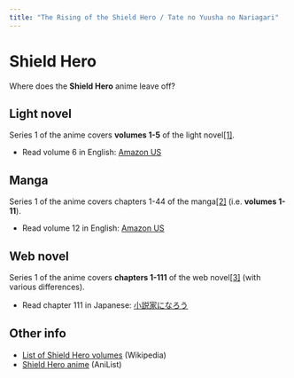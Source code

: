 ```yaml
---
title: "The Rising of the Shield Hero / Tate no Yuusha no Nariagari"
---
```


# Shield Hero

Where does the **Shield Hero** anime leave off?

## Light novel

Series 1 of the anime covers **volumes 1-5** of the light novel[[1]](https://www.reddit.com/r/ShieldHero/comments/mhr3f8/where_in_the_light_novel_does_shield_hero_season/gt42cpr/).

* Read volume 6 in English: [Amazon US](https://www.amazon.com/Rising-Shield-Hero-06/dp/1935548565)

## Manga

Series 1 of the anime covers chapters 1-44 of the manga[[2]](https://www.reddit.com/r/TateNoYuusha/comments/lp9fyd/where_does_the_anime_leave_off_in_the_manga/gobo6ow/) (i.e. **volumes 1-11**).

* Read volume 12 in English: [Amazon US](https://www.amazon.com/Rising-Shield-Hero-06/dp/1935548565)

## Web novel

Series 1 of the anime covers **chapters 1-111** of the web novel[[3]](https://www.reddit.com/r/shieldbro/comments/bzvjse/i_want_to_start_reading_the_shield_hero_after_the/eqxhrxr/) (with various differences).

* Read chapter 111 in Japanese: [小説家になろう](https://ncode.syosetu.com/n3009bk/112/)

## Other info

* [List of Shield Hero volumes](https://en.wikipedia.org/wiki/List_of_The_Rising_of_the_Shield_Hero_volumes) (Wikipedia)
* [Shield Hero anime](https://anilist.co/anime/99263/Tate-no-Yuusha-no-Nariagari) (AniList)